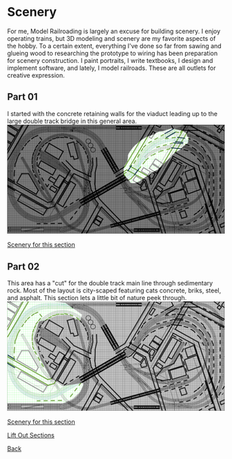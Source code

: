 # Scenery

For me, Model Railroading is largely an excuse for building scenery. I enjoy operating trains, but 3D modeling and scenery are my favorite aspects of the hobby. To a certain extent, everything I've done so far from sawing and glueing wood to researching the prototype to wiring has been preparation for scenery construction. I paint portraits, I write textbooks, I design and implement software, and lately, I model railroads. These are all outlets for creative expression.

## Part 01
I started with the concrete retaining walls for the viaduct leading up to the large double track bridge in this general area.
![Image of steel viaduct](area00.png)

[Scenery for this section](part01/part01.md)

## Part 02
This area has a "cut" for the double track main line through sedimentary rock. Most of the layout is city-scaped featuring cats concrete, briks, steel, and asphalt. This section lets a little bit of nature peek through.
![Image of steel viaduct](area01.png)

[Scenery for this section](part02/part02.md)

[Lift Out Sections](liftOutSections/liftOut.md)

[Back](https://nscale4by8.github.io/nscale4x8/)
